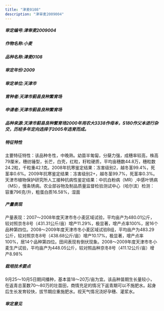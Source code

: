 ```yaml
---
title: "津麦0108"
description: "津审麦2009004"
---
```

##### 审定编号:津审麦2009004

##### 作物名称:小麦

##### 品种名称:津麦0108

##### 审定年份:2009

##### 审定单位:天津市

##### 育种者:天津市蓟县良种繁育场

##### 申请者:天津市蓟县良种繁育场

##### 品种来源:天津市蓟县良种繁育场2000年用农大3338作母本，S180作父本进行杂交，历经多年定向选择于2005年选育而成。

##### 特征特性
主要特征特性：该品种冬性，中晚熟。幼苗半匍匐，分蘖力强，成穗率较高，株高79厘米，穗纺锤型，长芒，白壳，红粒，籽粒硬质，平均亩穗数44.8万，穗粒数24.2粒，千粒重42.1克。2008年抗寒鉴定结果：冻害级别2，越冬茎99.4%，死茎率0.6%。2009年抗寒鉴定结果：冻害级别2+，越冬茎99.7%，死茎率0.3%。天津市植物保护研究所人工接种抗病性鉴定结果：中抗白粉病（MR）,中感叶锈病（MS），慢条锈病。农业部谷物及制品质量监督检验测试中心（哈尔滨）检测：容重796克/升，粗蛋白质16.58%，湿面

##### 产量表现
产量表现：2007～2008年度天津市冬小麦区域试验，平均亩产为480.01公斤，较对照京冬8号（431.31公斤/亩）增产11.29%，极显著，增产点率100%，居16个品种第四位。2008～2009年度天津市冬小麦区域试验B组，平均亩产为483.29公斤，较对照京冬8号（438.68公斤/亩）增产10.17%，极显著，增产点率100%，居14个品种第四位。田间表现有倒伏现象。2008～2009年度天津市冬小麦生产试验，平均亩产为448.05公斤，较对照品种京冬8号（411.12公斤/亩）增产8.98%

##### 栽培技术要点
9月25～10月5日期间播种，基本苗18～20万/亩为宜。该品种苗期生长量较小，在返青总茎数70～80万的壮苗田，商情充足的情况下返青期可以不施肥水。起身后生长发育较快，拔节期应重施肥水。视天气情况浇好孕穗、灌浆水。


##### 审定意见

